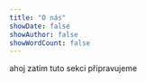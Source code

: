 ```yaml
---
title: "O nás"
showDate: false
showAuthor: false
showWordCount: false
---
```


ahoj zatím tuto sekci připravujeme
